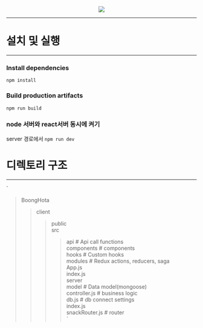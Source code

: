 <div width="147px" align="center" >
<img src="https://media.vlpt.us/images/dolarge/post/0f4e3ed7-c07c-4e48-afea-dba71b3b306b/logo.png" />
</div>

***
# 설치 및 실행
***
### Install dependencies
`npm install`

### Build production artifacts
`npm run build`

### node 서버와 react서버 동시에 켜기
server 경로에서
`npm run dev`


# 디렉토리 구조
***
`
> BoongHota  
>> client  
>>>  public  
>>>  src  
>>>>  api  # Api call functions  
>>>>  components  # components  
>>>>  hooks  # Custom hooks  
>>>>  modules  # Redux actions, reducers, saga  
>>>>  App.js  
>>>>  index.js    
>> server  
>>> model # Data model(mongoose)  
>>> controller.js # business logic  
>>> db.js # db connect settings  
>>> index.js  
>>> snackRouter.js # router  
`
